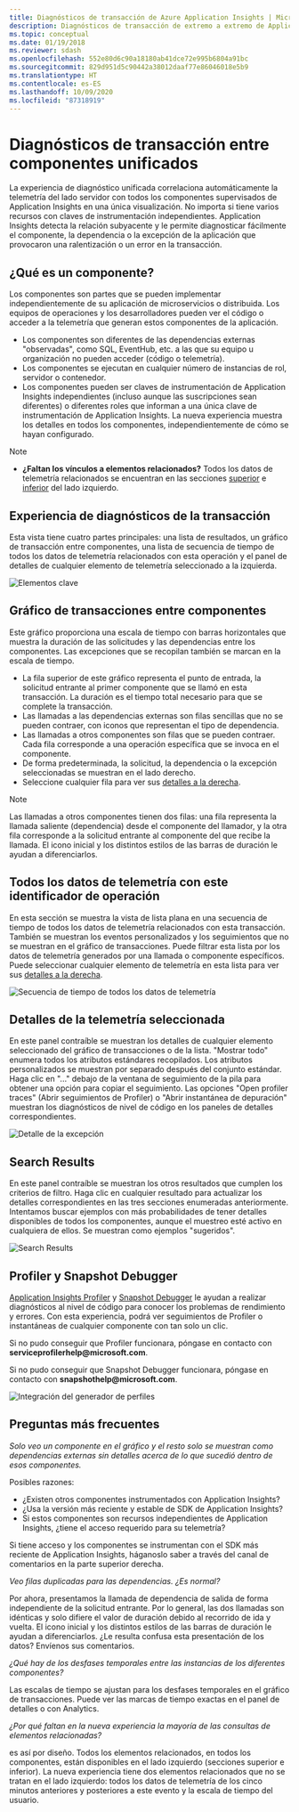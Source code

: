 ```yaml
---
title: Diagnósticos de transacción de Azure Application Insights | Microsoft Docs
description: Diagnósticos de transacción de extremo a extremo de Application Insights
ms.topic: conceptual
ms.date: 01/19/2018
ms.reviewer: sdash
ms.openlocfilehash: 552e80d6c90a18180ab41dce72e995b6804a91bc
ms.sourcegitcommit: 829d951d5c90442a38012daaf77e86046018e5b9
ms.translationtype: HT
ms.contentlocale: es-ES
ms.lasthandoff: 10/09/2020
ms.locfileid: "87318919"
---
```

# <a name="unified-cross-component-transaction-diagnostics"></a>Diagnósticos de transacción entre componentes unificados

La experiencia de diagnóstico unificada correlaciona automáticamente la telemetría del lado servidor con todos los componentes supervisados de Application Insights en una única visualización. No importa si tiene varios recursos con claves de instrumentación independientes. Application Insights detecta la relación subyacente y le permite diagnosticar fácilmente el componente, la dependencia o la excepción de la aplicación que provocaron una ralentización o un error en la transacción.

## <a name="what-is-a-component"></a>¿Qué es un componente?

Los componentes son partes que se pueden implementar independientemente de su aplicación de microservicios o distribuida. Los equipos de operaciones y los desarrolladores pueden ver el código o acceder a la telemetría que generan estos componentes de la aplicación.

* Los componentes son diferentes de las dependencias externas "observadas", como SQL, EventHub, etc. a las que su equipo u organización no pueden acceder (código o telemetría).
* Los componentes se ejecutan en cualquier número de instancias de rol, servidor o contenedor.
* Los componentes pueden ser claves de instrumentación de Application Insights independientes (incluso aunque las suscripciones sean diferentes) o diferentes roles que informan a una única clave de instrumentación de Application Insights. La nueva experiencia muestra los detalles en todos los componentes, independientemente de cómo se hayan configurado.

> [!NOTE]
> * **¿Faltan los vínculos a elementos relacionados?** Todos los datos de telemetría relacionados se encuentran en las secciones [superior](#cross-component-transaction-chart) e [inferior](#all-telemetry-with-this-operation-id) del lado izquierdo. 

## <a name="transaction-diagnostics-experience"></a>Experiencia de diagnósticos de la transacción
Esta vista tiene cuatro partes principales: una lista de resultados, un gráfico de transacción entre componentes, una lista de secuencia de tiempo de todos los datos de telemetría relacionados con esta operación y el panel de detalles de cualquier elemento de telemetría seleccionado a la izquierda.

![Elementos clave](media/transaction-diagnostics/4partsCrossComponent.png)

## <a name="cross-component-transaction-chart"></a>Gráfico de transacciones entre componentes

Este gráfico proporciona una escala de tiempo con barras horizontales que muestra la duración de las solicitudes y las dependencias entre los componentes. Las excepciones que se recopilan también se marcan en la escala de tiempo.

* La fila superior de este gráfico representa el punto de entrada, la solicitud entrante al primer componente que se llamó en esta transacción. La duración es el tiempo total necesario para que se complete la transacción.
* Las llamadas a las dependencias externas son filas sencillas que no se pueden contraer, con iconos que representan el tipo de dependencia.
* Las llamadas a otros componentes son filas que se pueden contraer. Cada fila corresponde a una operación específica que se invoca en el componente.
* De forma predeterminada, la solicitud, la dependencia o la excepción seleccionadas se muestran en el lado derecho.
* Seleccione cualquier fila para ver sus [detalles a la derecha](#details-of-the-selected-telemetry). 

> [!NOTE]
> Las llamadas a otros componentes tienen dos filas: una fila representa la llamada saliente (dependencia) desde el componente del llamador, y la otra fila corresponde a la solicitud entrante al componente del que recibe la llamada. El icono inicial y los distintos estilos de las barras de duración le ayudan a diferenciarlos.

## <a name="all-telemetry-with-this-operation-id"></a>Todos los datos de telemetría con este identificador de operación

En esta sección se muestra la vista de lista plana en una secuencia de tiempo de todos los datos de telemetría relacionados con esta transacción. También se muestran los eventos personalizados y los seguimientos que no se muestran en el gráfico de transacciones. Puede filtrar esta lista por los datos de telemetría generados por una llamada o componente específicos. Puede seleccionar cualquier elemento de telemetría en esta lista para ver sus [detalles a la derecha](#details-of-the-selected-telemetry).

![Secuencia de tiempo de todos los datos de telemetría](media/transaction-diagnostics/allTelemetryDrawerOpened.png)

## <a name="details-of-the-selected-telemetry"></a>Detalles de la telemetría seleccionada

En este panel contraíble se muestran los detalles de cualquier elemento seleccionado del gráfico de transacciones o de la lista. "Mostrar todo" enumera todos los atributos estándares recopilados. Los atributos personalizados se muestran por separado después del conjunto estándar. Haga clic en "..." debajo de la ventana de seguimiento de la pila para obtener una opción para copiar el seguimiento. Las opciones "Open profiler traces" (Abrir seguimientos de Profiler) o "Abrir instantánea de depuración" muestran los diagnósticos de nivel de código en los paneles de detalles correspondientes.

![Detalle de la excepción](media/transaction-diagnostics/exceptiondetail.png)

## <a name="search-results"></a>Search Results

En este panel contraíble se muestran los otros resultados que cumplen los criterios de filtro. Haga clic en cualquier resultado para actualizar los detalles correspondientes en las tres secciones enumeradas anteriormente. Intentamos buscar ejemplos con más probabilidades de tener detalles disponibles de todos los componentes, aunque el muestreo esté activo en cualquiera de ellos. Se muestran como ejemplos "sugeridos".

![Search Results](media/transaction-diagnostics/searchResults.png)

## <a name="profiler-and-snapshot-debugger"></a>Profiler y Snapshot Debugger

[Application Insights Profiler](./profiler.md) y [Snapshot Debugger](snapshot-debugger.md) le ayudan a realizar diagnósticos al nivel de código para conocer los problemas de rendimiento y errores. Con esta experiencia, podrá ver seguimientos de Profiler o instantáneas de cualquier componente con tan solo un clic.

Si no pudo conseguir que Profiler funcionara, póngase en contacto con **serviceprofilerhelp\@microsoft.com**.

Si no pudo conseguir que Snapshot Debugger funcionara, póngase en contacto con **snapshothelp\@microsoft.com**.

![Integración del generador de perfiles](media/transaction-diagnostics/profilerTraces.png)

## <a name="faq"></a>Preguntas más frecuentes

*Solo veo un componente en el gráfico y el resto solo se muestran como dependencias externas sin detalles acerca de lo que sucedió dentro de esos componentes.*

Posibles razones:

* ¿Existen otros componentes instrumentados con Application Insights?
* ¿Usa la versión más reciente y estable de SDK de Application Insights?
* Si estos componentes son recursos independientes de Application Insights, ¿tiene el acceso requerido para su telemetría?

Si tiene acceso y los componentes se instrumentan con el SDK más reciente de Application Insights, háganoslo saber a través del canal de comentarios en la parte superior derecha.

*Veo filas duplicadas para las dependencias. ¿Es normal?*

Por ahora, presentamos la llamada de dependencia de salida de forma independiente de la solicitud entrante. Por lo general, las dos llamadas son idénticas y solo difiere el valor de duración debido al recorrido de ida y vuelta. El icono inicial y los distintos estilos de las barras de duración le ayudan a diferenciarlos. ¿Le resulta confusa esta presentación de los datos? Envíenos sus comentarios.

*¿Qué hay de los desfases temporales entre las instancias de los diferentes componentes?*

Las escalas de tiempo se ajustan para los desfases temporales en el gráfico de transacciones. Puede ver las marcas de tiempo exactas en el panel de detalles o con Analytics.

*¿Por qué faltan en la nueva experiencia la mayoría de las consultas de elementos relacionadas?*

es así por diseño. Todos los elementos relacionados, en todos los componentes, están disponibles en el lado izquierdo (secciones superior e inferior). La nueva experiencia tiene dos elementos relacionados que no se tratan en el lado izquierdo: todos los datos de telemetría de los cinco minutos anteriores y posteriores a este evento y la escala de tiempo del usuario.

